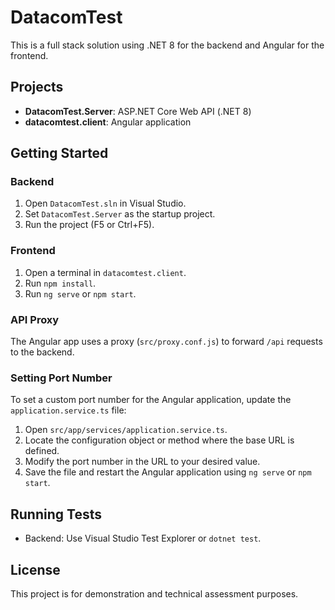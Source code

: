 # DatacomTest  

This is a full stack solution using .NET 8 for the backend and Angular for the frontend.  

## Projects  

- **DatacomTest.Server**: ASP.NET Core Web API (.NET 8)  
- **datacomtest.client**: Angular application  

## Getting Started  

### Backend  

1. Open `DatacomTest.sln` in Visual Studio.  
2. Set `DatacomTest.Server` as the startup project.  
3. Run the project (F5 or Ctrl+F5).  

### Frontend  

1. Open a terminal in `datacomtest.client`.  
2. Run `npm install`.  
3. Run `ng serve` or `npm start`.  

### API Proxy  

The Angular app uses a proxy (`src/proxy.conf.js`) to forward `/api` requests to the backend.  

### Setting Port Number  

To set a custom port number for the Angular application, update the `application.service.ts` file:  

1. Open `src/app/services/application.service.ts`.  
2. Locate the configuration object or method where the base URL is defined.  
3. Modify the port number in the URL to your desired value.  
4. Save the file and restart the Angular application using `ng serve` or `npm start`.  

## Running Tests  

- Backend: Use Visual Studio Test Explorer or `dotnet test`.  

## License  

This project is for demonstration and technical assessment purposes.
